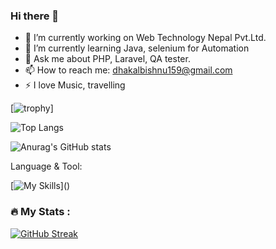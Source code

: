 ### Hi there 👋

<!--
**Bishnumaya2001/Bishnumaya2001** is a ✨ _special_ ✨ repository because its `README.md` (this file) appears on your GitHub profile.

Here are some ideas to get you started: -->

- 🔭 I’m currently working on Web Technology Nepal Pvt.Ltd.
- 🌱 I’m currently learning  Java, selenium for Automation
- 💬 Ask me about PHP, Laravel, QA tester.
- 📫 How to reach me: dhakalbishnu159@gmail.com
- ⚡ I love Music, travelling



[![trophy](https://github-profile-trophy.vercel.app/?username=Bishnumaya2001&theme=onedark)]


![Top Langs](https://github-readme-stats.vercel.app/api/top-langs/?username=Bishnumaya20001&theme=merko&hide_progress=true)


  ![Anurag's GitHub stats](https://github-readme-stats.vercel.app/api?username=Bishnumaya2001&theme=merko&show_icons=true)


Language & Tool:  

[![My Skills](https://skillicons.dev/icons?i=laravel,html,css,bootstrap,js,jquery,c,cpp,java,dotnet,php,git,github,mysql,vscode,photoshop,)]()

### :fire: My Stats :
[![GitHub Streak](https://streak-stats.demolab.com/?user=Bishnumaya2001&theme=merko)](https://git.io/streak-stats)
